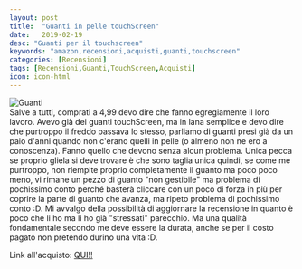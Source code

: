 ```yaml
---
layout: post
title:  "Guanti in pelle touchScreen"
date:   2019-02-19
desc: "Guanti per il touchscreen"
keywords: "amazon,recensioni,acquisti,guanti,touchscreen"
categories: [Recensioni]
tags: [Recensioni,Guanti,TouchScreen,Acquisti]
icon: icon-html
---
```


![Guanti](https://images-na.ssl-images-amazon.com/images/I/71gH-Sur%2BWL._UX679_.jpg)<br>
Salve a tutti, comprati a 4,99 devo dire che fanno egregiamente il loro lavoro. Avevo già dei guanti touchScreen, ma in lana semplice e devo dire che purtroppo il freddo passava lo stesso, parliamo di guanti presi già da un paio d'anni quando non c'erano quelli in pelle (o almeno non ne ero a conoscenza). Fanno quello che devono senza alcun problema. Unica pecca se proprio gliela si deve trovare è che sono taglia unica quindi, se come me purtroppo, non riempite proprio completamente il guanto ma poco poco meno, vi rimane un pezzo di guanto "non gestibile" ma problema di pochissimo conto perché basterà cliccare con un poco di forza in più per coprire la parte di guanto che avanza, ma ripeto problema di pochissimo conto :D.
Mi avvalgo della possibilità di aggiornare la recensione in quanto è poco che li ho ma li ho già "stressati" parecchio. Ma una qualità fondamentale secondo me deve essere la durata, anche se per il costo pagato non pretendo durino una vita :D.

Link all'acquisto: [QUI!!](https://amzn.to/2BKCHEe)
